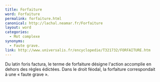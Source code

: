 ```yaml
---
title: Forfaiture
word: Forfaiture
permalink: forfaiture.html
canonical: http://lachal.neamar.fr/Forfaiture
layout: word
categories:
  - Mot complexe
synonyms:
  - Faute grave.
link: http://www.universalis.fr/encyclopedie/T321732/FORFAITURE.htm
---
```


Du latin foris factura, le terme de forfaiture désigne l'action accomplie en dehors des règles édictées. Dans le droit féodal, la forfaiture correspondait à une « faute grave ».

